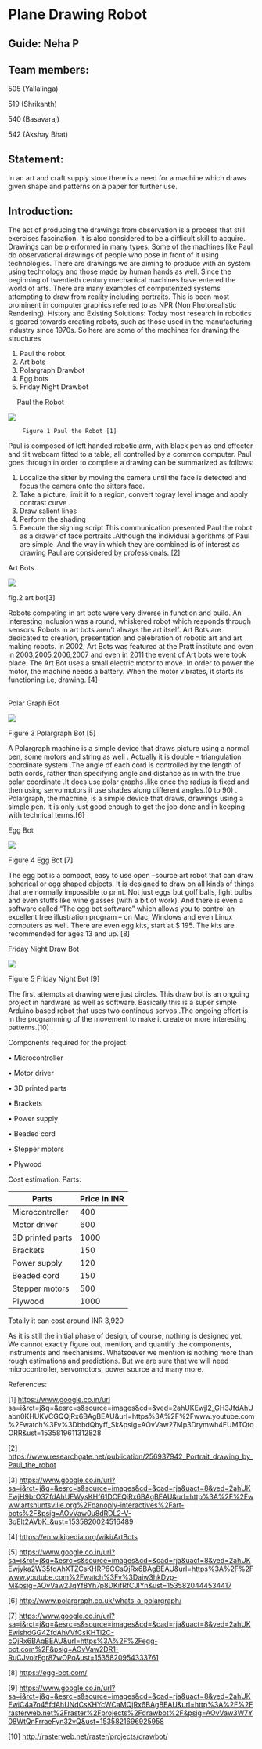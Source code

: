   # Plane Drawing Robot
 ## Guide: Neha P 

## Team members:
           
505 (Yallalinga)

519 (Shrikanth)

540 (Basavaraj)

542 (Akshay Bhat)

##   Statement: 
In an art and craft supply store there is a need for a machine which draws given shape and patterns on a paper for further use.
## Introduction:
 The act of producing the drawings from observation is a process that still exercises fascination. It is also considered to be a difficult skill to acquire. Drawings can be p    erformed in many types. Some of the machines like Paul do observational drawings of people who pose in front of it using technologies. There are drawings we are aiming to produce with an system using technology and those made by human hands as well. Since the beginning of twentieth century mechanical machines have entered the world of arts. There are many examples of computerized systems attempting to draw from reality including portraits. This is been most prominent in computer graphics referred to as NPR (Non Photorealistic Rendering).
History and Existing Solutions: Today most research in robotics is geared towards creating robots, such as those used in the manufacturing industry since 1970s. 
So here are some of the machines for drawing the structures
1.	Paul the robot
2.	Art bots
3.	Polargraph Drawbot
4.	Egg bots
5.	Friday Night Drawbot
    
 
Paul the Robot
 
![](https://encrypted-tbn0.gstatic.com/images?q=tbn:ANd9GcRsFpuCsNVJOZ5gyGRGHDdRY2l9jSDv71Ef-VBCenCF8heNwrU1)
           
        Figure 1 Paul the Robot [1]

Paul is composed of left handed robotic arm, with black pen as end effecter and tilt webcam fitted to a table, all controlled by a common computer. Paul goes through in order to complete a drawing can be summarized as follows:
1.	Localize the sitter by moving the camera until the face is detected and focus the camera onto the sitters face.
2.	Take a picture, limit it to a region, convert togray level image and apply contrast curve .
3.	Draw salient lines
4.	Perform the shading
5.	Execute the signing script
This communication presented Paul the robot as a drawer of face portraits .Although the individual algorithms of Paul are simple .And the way in which they are combined is of interest as drawing Paul are considered by professionals. [2]  

Art Bots

![](https://encrypted-tbn0.gstatic.com/images?q=tbn:ANd9GcTilCYdVzEZvJP3gS347L5QzFoglNz6vYt__K0p1qXVxlUXjW0o) 

 fig.2 art bot[3]

Robots competing in art bots were very diverse in function and build. An interesting inclusion was a round, whiskered robot which responds through sensors. Robots in art bots aren’t always the art itself. Art Bots are dedicated to creation, presentation and celebration of robotic art and art making robots. In 2002, Art Bots was featured at the Pratt institute and even in 2003,2005,2006,2007 and even in 2011 the event of Art bots were took place.
The Art Bot uses a small electric motor to move. In order to power the motor, the machine needs a battery. When the motor vibrates, it starts its functioning i.e, drawing. [4]  
 

Polar Graph Bot
    
![](https://encrypted-tbn0.gstatic.com/images?q=tbn:ANd9GcSj_1e5-DRvVIojn17K0Sq7aegCUFalspMqIjxDurhYjbse-QuApA)
 
Figure 3 Polargraph Bot [5]

A Polargraph machine is a simple device that draws picture using a normal pen, some motors and string as well . Actually it is double – triangulation coordinate  system .The angle of each cord is controlled by  the length of both cords, rather than specifying angle and distance as in with the true polar coordinate .It does use polar graphs .like once the radius is fixed and then using servo motors it use shades along different angles.(0 to 90) .
Polargraph, the machine, is a simple device that draws, drawings using a simple pen. It is only just good enough to get the job done and in keeping with technical terms.[6]
 

Egg Bot

 ![](https://encrypted-tbn0.gstatic.com/images?q=tbn:ANd9GcQ6L360qkMHtSGl0QGPbO9doaePFIde9eubsgDZAPKCj0BlBdVtjw)

Figure 4 Egg Bot [7]

The egg bot is a compact, easy to use open –source art robot that can draw spherical or egg shaped objects. It is designed to draw on all kinds of things that are normally impossible to print. Not just eggs but golf balls, light bulbs and even stuffs like wine glasses (with a bit of work). And there is even a software called “The egg bot software” which allows you to control an excellent free illustration program – on Mac, Windows and even Linux computers as well.
There are even egg kits, start at $ 195. The kits are recommended for ages 13 and up. [8]
 

Friday Night Draw Bot

 ![](https://encrypted-tbn0.gstatic.com/images?q=tbn:ANd9GcS-wI7LLfq2tchgyZhJjdr4ltXT3kM8dBieMtpt3VHewXdbM-pt)

Figure 5 Friday Night Bot [9]

The first attempts at drawing were just circles. This draw bot is an ongoing project in hardware as well as software. Basically this is a super simple Arduino based robot that uses two continous servos .The ongoing effort is in the programming of the movement to make it create or more interesting patterns.[10]
.  

Components required for the project:

•	Microcontroller

•	Motor driver

•	3D printed parts 

•	Brackets
 
•	Power supply

•	Beaded cord

•	Stepper motors

•	Plywood

Cost estimation:
Parts:

|Parts|Price in INR|
|-----|------------|
|Microcontroller|400|
|Motor driver|600|
|3D printed parts| 	1000|
|Brackets|	150|
|Power supply|	120|
|Beaded cord|	150|
|Stepper motors|	500|
|Plywood|	1000|

Totally it can cost around INR 3,920

As it is still the initial phase of design, of course, nothing is designed yet. We cannot exactly figure out, mention, and quantify the components, instruments and mechanisms. Whatsoever we mention is nothing more than rough estimations and predictions. But we are sure that we will need microcontroller, servomotors, power source and many more. 
 

References:

[1]	https://www.google.co.in/url
sa=i&rct=j&q=&esrc=s&source=images&cd=&ved=2ahUKEwjl2_GH3JfdAhUabn0KHUKVCGQQjRx6BAgBEAU&url=https%3A%2F%2Fwww.youtube.com%2Fwatch%3Fv%3DbbdQbyff_Sk&psig=AOvVaw27Mp3Drymwh4FUMTQtqORR&ust=1535819611312828

[2]	https://www.researchgate.net/publication/256937942_Portrait_drawing_by_Paul_the_robot

[3]	https://www.google.co.in/url?sa=i&rct=j&q=&esrc=s&source=images&cd=&cad=rja&uact=8&ved=2ahUKEwjH9brO3ZfdAhUEWysKHf61DCEQjRx6BAgBEAU&url=http%3A%2F%2Fwww.artshuntsville.org%2Fpanoply-interactives%2Fart-bots%2F&psig=AOvVaw0u8dRDL2-V-3qElt2AVbK_&ust=1535820024516489

[4]	https://en.wikipedia.org/wiki/ArtBots

[5]	https://www.google.co.in/url?sa=i&rct=j&q=&esrc=s&source=images&cd=&cad=rja&uact=8&ved=2ahUKEwjyka2W35fdAhXTZCsKHRP6CCsQjRx6BAgBEAU&url=https%3A%2F%2Fwww.youtube.com%2Fwatch%3Fv%3Daiw3hkDvp-M&psig=AOvVaw2JqYf8Yh7p8DKifRfCJlYn&ust=1535820444534417

[6]	http://www.polargraph.co.uk/whats-a-polargraph/

[7]	https://www.google.co.in/url?sa=i&rct=j&q=&esrc=s&source=images&cd=&cad=rja&uact=8&ved=2ahUKEwishdGG4ZfdAhVVfCsKHTl2C-cQjRx6BAgBEAU&url=https%3A%2F%2Fegg-bot.com%2F&psig=AOvVaw2DR1-RuCJvoirFgr87wOPo&ust=1535820954333761

[8]	https://egg-bot.com/

[9]	https://www.google.co.in/url?sa=i&rct=j&q=&esrc=s&source=images&cd=&cad=rja&uact=8&ved=2ahUKEwiC4a7o45fdAhUNdCsKHYcWCaMQjRx6BAgBEAU&url=http%3A%2F%2Frasterweb.net%2Fraster%2Fprojects%2Fdrawbot%2F&psig=AOvVaw3W7Y08WtQnFrraeFyn32vQ&ust=1535821696925958

[10]	http://rasterweb.net/raster/projects/drawbot/
